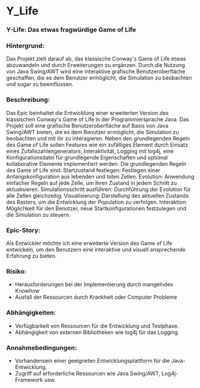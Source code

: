 # Y_Life

### Y-Life: Das etwas fragwürdige Game of Life
### Hintergrund:
Das Projekt zielt darauf ab, das klassische Conway's Game of Life etwas abzuwandeln und durch Erweiterungen zu ergänzen. Durch die Nutzung von Java Swing/AWT wird eine interaktive grafische Benutzeroberfläche geschaffen, die es dem Benutzer ermöglicht, die Simulation zu beobachten und sogar zu beeinflussen.
### Beschreibung:
Das Epic beinhaltet die Entwicklung einer erweiterten Version des klassischen Conway's Game of Life in der Programmiersprache Java. Das Projekt soll eine grafische Benutzeroberfläche auf Basis von Java Swing/AWT bieten, die es dem Benutzer ermöglicht, die Simulation zu beobachten und mit ihr zu interagieren. Neben den grundlegenden Regeln des Game of Life sollen Features wie ein zufälliges Element durch Einsatz eines Zufallszahlengenerators, Interaktivität, Logging mit log4j, eine Konfigurationsdatei für grundlegende Eigenschaften und optional kollaborative Elemente implementiert werden.
Die grundlegenden Regeln des Game of Life sind:
Startzustand festlegen: Festlegen einer Anfangskonfiguration aus lebenden und toten Zellen.
Evolution: Anwendung einfacher Regeln auf jede Zelle, um ihren Zustand in jedem Schritt zu aktualisieren.
Simulationsschritt ausführen: Durchführung der Evolution für alle Zellen gleichzeitig.
Visualisierung: Darstellung des aktuellen Zustands des Rasters, um die Entwicklung der Population zu verfolgen.
Interaktion: Möglichkeit für den Benutzer, neue Startkonfigurationen festzulegen und die Simulation zu steuern.
### Epic-Story:
Als Entwickler möchte ich eine erweiterte Version des Game of Life entwickeln, um den Benutzern eine interaktive und visuell ansprechende Erfahrung zu bieten.
### Risiko:
-	Herausforderungen bei der Implementierung durch mangelndes Knowhow
-	Ausfall der Ressourcen durch Krankheit oder Computer Probleme
### Abhängigkeiten:
-	Verfügbarkeit von Ressourcen für die Entwicklung und Testphase.
-	Abhängigkeit von externen Bibliotheken wie log4j für das Logging.
### Annahmebedingungen:
-	Vorhandensein einer geeigneten Entwicklungsplattform für die Java-Entwicklung.
-	Zugriff auf erforderliche Ressourcen wie Java Swing/AWT, Log4j-Framework usw.
